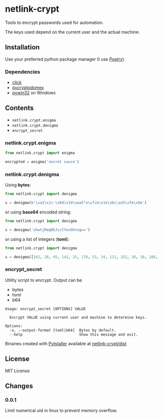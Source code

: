 # netlink-crypt

Tools to encrypt passwords used for automation.

The keys used depend on the current user and the actual machine.

## Installation

Use your preferred python package manager (I use [Poetry](https://python-poetry.org/)).

### Dependencies

- [click](https://click.palletsprojects.com/en/8.1.x/)
- [pycryptodomex](https://pypi.org/project/pycryptodomex/)
- [pywin32](https://github.com/mhammond/pywin32) on Windows

## Contents

- `netlink.crypt.enigma`
- `netlink.crypt.denigma`
- `encrypt_secret`

### netlink.crypt.enigma

```python
from netlink.crypt import enigma

encrypted = enigma('secret sauce')
```

### netlink.crypt.denigma

Using **bytes**:
```python
from netlink.crypt import denigma

s = denigma(b'\xa2\x1c-\x8d\x19\xaa5"o\xfc&\x1e\xbc\xe5\xfe\x9e')
```
or using **base64** encoded string:

```python
from netlink.crypt import denigma

s = denigma('ohwtjRmqNSJv/CYevOX+ng==')
```

or using a list of integers (**toml**):

```python
from netlink.crypt import denigma

s = denigma([162, 28, 45, 141, 25, 170, 53, 34, 111, 252, 38, 30, 188, 229, 254, 158])
```

### encrypt_secret

Utility script to encrypt. Output can be

- bytes
- toml
- b64

```shell
Usage: encrypt_secret [OPTIONS] VALUE

  Encrypt VALUE using current user and machine to determine keys.

Options:
  -o, --output-format [toml|b64]  Bytes by default.
  --help                          Show this message and exit.
```

Binaries created with [PyIstaller](https://pyinstaller.org/en/stable/) available at [netlink-crypt/dist](https://gitlab.com/netlink-consulting/netlink-crypt/-/blob/main/dist/)

## License

MIT License

## Changes

### 0.0.1

Limit numerical uid in linux to prevent memory overflow.
